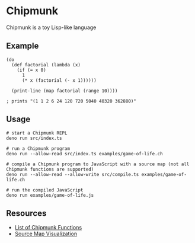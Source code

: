 # Chipmunk
Chipmunk is a toy Lisp-like language

## Example
```
(do
  (def factorial (lambda (x)
    (if (= x 0)
      1
      (* x (factorial (- x 1))))))

  (print-line (map factorial (range 10))))

; prints "(1 1 2 6 24 120 720 5040 40320 362880)"
```

## Usage
```
# start a Chipmunk REPL
deno run src/index.ts

# run a Chipmunk program
deno run --allow-read src/index.ts examples/game-of-life.ch

# compile a Chipmunk program to JavaScript with a source map (not all Chipmunk functions are supported)
deno run --allow-read --allow-write src/compile.ts examples/game-of-life.ch

# run the compiled JavaScript
deno run examples/game-of-life.js
```

## Resources
- [List of Chipmunk Functions](docs/functions.md)
- [Source Map Visualization](https://sokra.github.io/source-map-visualization/)
